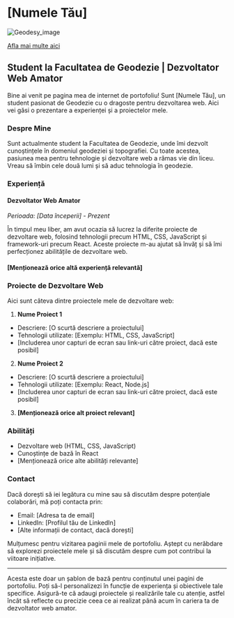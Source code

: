 # [Numele Tău]

![Geodesy_image](/assets/img/Home-about-us.webp.jpg)

[Afla mai multe aici](url)
## Student la Facultatea de Geodezie | Dezvoltator Web Amator

Bine ai venit pe pagina mea de internet de portofoliu! Sunt [Numele Tău], un student pasionat de Geodezie cu o dragoste pentru dezvoltarea web. Aici vei găsi o prezentare a experienței și a proiectelor mele.

### Despre Mine

Sunt actualmente student la Facultatea de Geodezie, unde îmi dezvolt cunoștințele în domeniul geodeziei și topografiei. Cu toate acestea, pasiunea mea pentru tehnologie și dezvoltare web a rămas vie din liceu. Vreau să îmbin cele două lumi și să aduc tehnologia în geodezie.

### Experiență

#### Dezvoltator Web Amator

_Perioada: [Data începerii] - Prezent_

În timpul meu liber, am avut ocazia să lucrez la diferite proiecte de dezvoltare web, folosind tehnologii precum HTML, CSS, JavaScript și framework-uri precum React. Aceste proiecte m-au ajutat să învăț și să îmi perfecționez abilitățile de dezvoltare web.

#### [Menționează orice altă experiență relevantă]

### Proiecte de Dezvoltare Web

Aici sunt câteva dintre proiectele mele de dezvoltare web:

1. **Nume Proiect 1**

- Descriere: [O scurtă descriere a proiectului]
- Tehnologii utilizate: [Exemplu: HTML, CSS, JavaScript]
- [Includerea unor capturi de ecran sau link-uri către proiect, dacă este posibil]
2. **Nume Proiect 2**

- Descriere: [O scurtă descriere a proiectului]
- Tehnologii utilizate: [Exemplu: React, Node.js]
- [Includerea unor capturi de ecran sau link-uri către proiect, dacă este posibil]
3. **[Menționează orice alt proiect relevant]**


### Abilități

- Dezvoltare web (HTML, CSS, JavaScript)
- Cunoștințe de bază în React
- [Menționează orice alte abilități relevante]

### Contact

Dacă dorești să iei legătura cu mine sau să discutăm despre potențiale colaborări, mă poți contacta prin:

- Email: [Adresa ta de email]
- LinkedIn: [Profilul tău de LinkedIn]
- [Alte informații de contact, dacă dorești]

Mulțumesc pentru vizitarea paginii mele de portofoliu. Aștept cu nerăbdare să explorezi proiectele mele și să discutăm despre cum pot contribui la viitoare inițiative.

----------

Acesta este doar un șablon de bază pentru conținutul unei pagini de portofoliu. Poți să-l personalizezi în funcție de experiența și obiectivele tale specifice. Asigură-te că adaugi proiectele și realizările tale cu atenție, astfel încât să reflecte cu precizie ceea ce ai realizat până acum în cariera ta de dezvoltator web amator.

